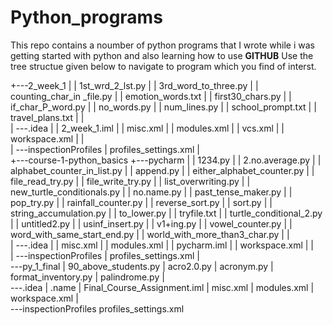 # Python_programs
This repo contains a noumber of python programs that I wrote while i was getting started with python and also learning how to use **GITHUB** 
Use the tree structue given below to navigate to program which you find of interst.

+---2_week_1
|   |   1st_wrd_2_lst.py
|   |   3rd_word_to_three.py
|   |   counting_char_in _file.py
|   |   emotion_words.txt
|   |   first30_chars.py
|   |   if_char_P_word.py
|   |   no_words.py
|   |   num_lines.py
|   |   school_prompt.txt
|   |   travel_plans.txt
|   |   
|   \---.idea
|       |   2_week_1.iml
|       |   misc.xml
|       |   modules.xml
|       |   vcs.xml
|       |   workspace.xml
|       |   
|       \---inspectionProfiles
|               profiles_settings.xml
|               
+---course-1-python_basics
    +---pycharm
    |   |   1234.py
    |   |   2.no.average.py
    |   |   alphabet_counter_in_list.py
    |   |   append.py
    |   |   either_alphabet_counter.py
    |   |   file_read_try.py
    |   |   file_write_try.py
    |   |   list_overwriting.py
    |   |   new_turtle_conditionals.py
    |   |   no.name.py
    |   |   past_tense_maker.py
    |   |   pop_try.py
    |   |   rainfall_counter.py
    |   |   reverse_sort.py
    |   |   sort.py
    |   |   string_accumulation.py
    |   |   to_lower.py
    |   |   tryfile.txt
    |   |   turtle_conditional_2.py
    |   |   untitled2.py
    |   |   usinf_insert.py
    |   |   v1+ing.py
    |   |   vowel_counter.py
    |   |   word_with_same_start_end.py
    |   |   world_with_more_than3_char.py
    |   |   
    |   \---.idea
    |       |   misc.xml
    |       |   modules.xml
    |       |   pycharm.iml
    |       |   workspace.xml
    |       |   
    |       \---inspectionProfiles
    |               profiles_settings.xml
    |               
    \---py_1_final
        |   90_above_students.py
        |   acro2.0.py
        |   acronym.py
        |   format_inventory.py
        |   palindrome.py
        |   
        \---.idea
            |   .name
            |   Final_Course_Assignment.iml
            |   misc.xml
            |   modules.xml
            |   workspace.xml
            |   
            \---inspectionProfiles
                    profiles_settings.xml
                    

